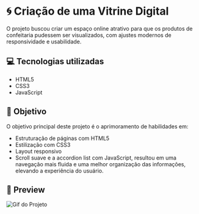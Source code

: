 # 🌀 Criação de uma Vitrine Digital

O projeto buscou criar um espaço online atrativo para que os produtos de confeitaria pudessem ser visualizados, com ajustes modernos de responsividade e usabilidade.

## 💻 Tecnologias utilizadas

- HTML5
- CSS3
- JavaScript

## 🎯 Objetivo

O objetivo principal deste projeto é o aprimoramento de habilidades em:

- Estruturação de páginas com HTML5
- Estilização com CSS3
- Layout responsivo 
- Scroll suave e a accordion list com JavaScript, resultou em uma navegação mais fluida e uma melhor organização das informações, elevando a experiência do usuário.

## 📸 Preview

![Gif do Projeto](![[confeitaria_gif](https://github.com/user-attachments/assets/fa1393e9-ddb5-44f4-add4-4fc496fec77f](https://github.com/andressa-leles/confeitaria/blob/master/confeitaria_gif.gif?raw=true))
)

